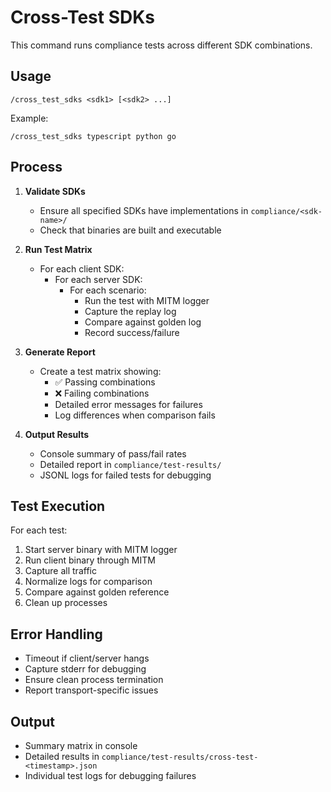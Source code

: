# Cross-Test SDKs

This command runs compliance tests across different SDK combinations.

## Usage

```
/cross_test_sdks <sdk1> [<sdk2> ...]
```

Example:
```
/cross_test_sdks typescript python go
```

## Process

1. **Validate SDKs**
   - Ensure all specified SDKs have implementations in `compliance/<sdk-name>/`
   - Check that binaries are built and executable

2. **Run Test Matrix**
   - For each client SDK:
     - For each server SDK:
       - For each scenario:
         - Run the test with MITM logger
         - Capture the replay log
         - Compare against golden log
         - Record success/failure

3. **Generate Report**
   - Create a test matrix showing:
     - ✅ Passing combinations
     - ❌ Failing combinations
     - Detailed error messages for failures
     - Log differences when comparison fails

4. **Output Results**
   - Console summary of pass/fail rates
   - Detailed report in `compliance/test-results/`
   - JSONL logs for failed tests for debugging

## Test Execution

For each test:
1. Start server binary with MITM logger
2. Run client binary through MITM
3. Capture all traffic
4. Normalize logs for comparison
5. Compare against golden reference
6. Clean up processes

## Error Handling

- Timeout if client/server hangs
- Capture stderr for debugging
- Ensure clean process termination
- Report transport-specific issues

## Output

- Summary matrix in console
- Detailed results in `compliance/test-results/cross-test-<timestamp>.json`
- Individual test logs for debugging failures